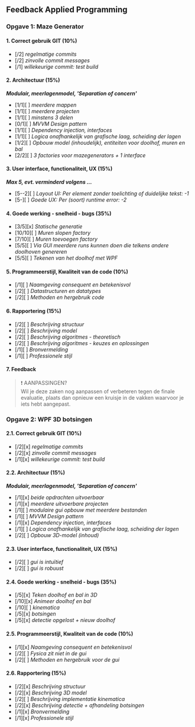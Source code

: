 ## Feedback Applied Programming

### Opgave 1: Maze Generator

#### 1. Correct gebruik GIT (10%)

- [/2] *regelmatige commits*
- [/2] *zinvolle commit messages*
- [/1] *willekeurige commit: test build*


#### 2. Architectuur (15%)

***Modulair, meerlagenmodel, 'Separation of concern'***

- [1/1][ ] *meerdere mappen*
- [1/1][ ] *meerdere projecten*
- [1/1][ ] *minstens 3 delen*
- [0/1][ ] *MVVM Design pattern*
- [1/1][ ] *Dependency injection, interfaces*
- [1/1][ ] *Logica onafhankelijk van grafische laag, scheiding der lagen*
- [1/2][ ] *Opbouw model (inhoudelijk), entiteiten voor doolhof, muren en bal*
- [2/2][ ] *3 factories voor mazegenerators + 1 interface*


#### 3. User interface, functionaliteit, UX (15%) 

***Max 5, evt. verminderd volgens ...***

- [5--2][ ] *Layout UI: Per element zonder toelichting of duidelijke tekst: -1*
- [5-][ ] *Goede UX: Per (soort) runtime error: -2*


#### 4. Goede werking - snelheid - bugs (35%)

- [3/5][x] *Statische generatie*
- [10/10][ ] *Muren slopen factory*
- [7/10][ ] *Muren toevoegen factory*
- [5/5][ ] *Via GUI meerdere runs kunnen doen die telkens andere doolhoven genereren*
- [5/5][ ] *Tekenen van het doolhof met WPF*


#### 5. Programmeerstijl, Kwaliteit van de code (10%)

- [/1][ ] *Naamgeving consequent en betekenisvol*
- [/2][ ] *Datastructuren en datatypes*
- [/2][ ] *Methoden en hergebruik code*


#### 6. Rapportering (15%)

- [/2][ ] *Beschrijving structuur*
- [/2][ ] *Beschrijving model*
- [/2][ ] *Beschrijving algoritmes - theoretisch*
- [/2][ ] *Beschrijving algoritmes - keuzes en oplossingen*
- [/1][ ] *Bronvermelding*
- [/1][ ] *Professionele stijl*

#### 7. Feedback


> ❗ AANPASSINGEN?  
> Wil je deze zaken nog aanpassen of verbeteren tegen de finale evaluatie, plaats dan opnieuw een kruisje in de vakken waarvoor je iets hebt aangepast.

### Opgave 2: WPF 3D botsingen

#### 2.1. Correct gebruik GIT (10%)

- [/2][x] *regelmatige commits*
- [/2][x] *zinvolle commit messages*
- [/1][x] *willekeurige commit: test build*


#### 2.2. Architectuur (15%)

***Modulair, meerlagenmodel, 'Separation of concern'***

- [/1][x] *beide opdrachten uitvoerbaar*
- [/1][x] *meerdere uitvoerbare projecten*
- [/1][ ] *modulaire gui opbouw met meerdere bestanden*
- [/1][ ] *MVVM Design pattern*
- [/1][x] *Dependency injection, interfaces*
- [/1][ ] *Logica onafhankelijk van grafische laag, scheiding der lagen*
- [/2][ ] *Opbouw 3D-model (inhoud)*


#### 2.3. User interface, functionaliteit, UX (15%) 

- [/2][ ] *gui is intuïtief*
- [/2][ ] *gui is robuust*


#### 2.4. Goede werking - snelheid - bugs (35%)

- [/5][x] *Teken doolhof en bal in 3D*
- [/10][x] *Animeer doolhof en bal*
- [/10][ ] *kinematica*
- [/5][x] *botsingen*
- [/5][x] *detectie opgelost + nieuw doolhof*


#### 2.5. Programmeerstijl, Kwaliteit van de code (10%)

- [/1][x] *Naamgeving consequent en betekenisvol*
- [/2][ ] *Fysica zit niet in de gui*
- [/2][ ] *Methoden en hergebruik voor de gui*


#### 2.6. Rapportering (15%)

- [/2][x] *Beschrijving structuur*
- [/2][x] *Beschrijving 3D model*
- [/2][ ] *Beschrijving implementatie kinematica*
- [/2][x] *Beschrijving detectie + afhandeling botsingen*
- [/1][x] *Bronvermelding*
- [/1][x] *Professionele stijl*
